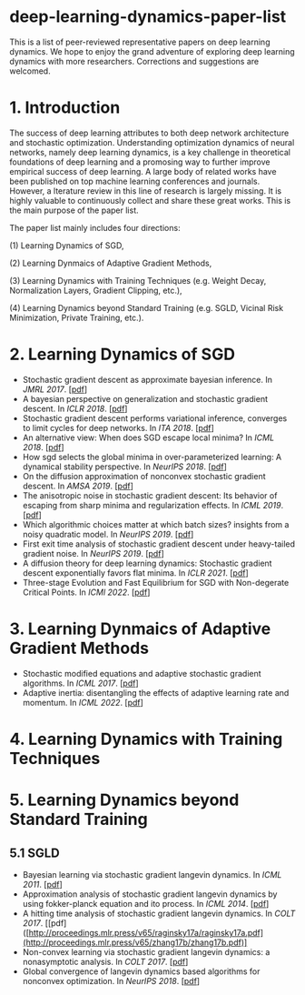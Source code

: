 # deep-learning-dynamics-paper-list

This is a list of peer-reviewed representative papers on deep learning dynamics. We hope to enjoy the grand adventure of exploring deep learning dynamics with more researchers. Corrections and suggestions are welcomed. 

# 1. Introduction

The success of deep learning attributes to both deep network architecture and stochastic optimization. Understanding optimization dynamics of neural networks, namely deep learning dynamics, is a key challenge in theoretical foundations of deep learning and a promosing way to further improve empirical success of deep learning. A large body of related works have been published on top machine learning conferences and journals. However, a lterature review in this line of research is largely missing. It is highly valuable to continuously collect and share these great works. This is the main purpose of the paper list. 

The paper list mainly includes four directions:

(1) Learning Dynamics of SGD,

(2) Learning Dynmaics of Adaptive Gradient Methods,

(3) Learning Dynamics with Training Techniques (e.g. Weight Decay, Normalization Layers, Gradient Clipping, etc.),

(4) Learning Dynamics beyond Standard Training (e.g. SGLD, Vicinal Risk Minimization, Private Training, etc.).


# 2. Learning Dynamics of SGD

- Stochastic gradient descent as approximate bayesian inference. In *JMRL 2017*. [[pdf](https://www.jmlr.org/papers/volume18/17-214/17-214.pdf?ref=https://githubhelp.com)]
- A bayesian perspective on generalization and stochastic gradient descent. In *ICLR 2018*. [[pdf](https://openreview.net/pdf?id=BJij4yg0Z)]
- Stochastic gradient descent performs variational inference, converges to limit cycles for deep networks. In *ITA 2018*. [[pdf](https://arxiv.org/pdf/1710.11029.pdf)]
- An alternative view: When does SGD escape local minima? In *ICML 2018*. [[pdf](http://proceedings.mlr.press/v80/kleinberg18a/kleinberg18a.pdf)]
- How sgd selects the global minima in over-parameterized learning: A dynamical stability perspective. In *NeurIPS 2018*. [[pdf](https://proceedings.neurips.cc/paper/2018/file/6651526b6fb8f29a00507de6a49ce30f-Paper.pdf)]
- On the diffusion approximation of nonconvex stochastic gradient descent. In *AMSA 2019*. [[pdf](https://par.nsf.gov/servlets/purl/10199185)]
- The anisotropic noise in stochastic gradient descent: Its behavior of escaping from sharp minima and regularization effects. In *ICML 2019*. [[pdf](https://arxiv.org/pdf/1803.00195.pdf)]
- Which algorithmic choices matter at which batch sizes? insights from a noisy quadratic model. In *NeurIPS 2019*. [[pdf](https://proceedings.neurips.cc/paper/2019/file/e0eacd983971634327ae1819ea8b6214-Paper.pdf)]
- First exit time analysis of stochastic gradient descent under heavy-tailed gradient noise. In *NeurIPS 2019*. [[pdf](https://proceedings.neurips.cc/paper/2019/file/a97da629b098b75c294dffdc3e463904-Paper.pdf)]
- A diffusion theory for deep learning dynamics: Stochastic gradient descent exponentially favors flat minima. In *ICLR 2021*. [[pdf](https://openreview.net/pdf?id=wXgk_iCiYGo)]
- Three-stage Evolution and Fast Equilibrium for SGD with Non-degerate Critical Points. In *ICMl 2022*. [[pdf](http://www.personal.psu.edu/zxw14/research/ThreeStageEquilibrium.pdf)]

# 3. Learning Dynmaics of Adaptive Gradient Methods

- Stochastic modified equations and adaptive stochastic gradient algorithms. In *ICML 2017*. [[pdf](http://proceedings.mlr.press/v70/li17f/li17f.pdf)]
- Adaptive inertia: disentangling the effects of adaptive learning rate and momentum. In *ICML 2022*. [[pdf](https://arxiv.org/pdf/2006.15815.pdf)]

# 4. Learning Dynamics with Training Techniques


# 5. Learning Dynamics beyond Standard Training

## 5.1 SGLD

- Bayesian learning via stochastic gradient langevin dynamics. In *ICML 2011*. [[pdf](https://icml.cc/2011/papers/398_icmlpaper.pdf)]
- Approximation analysis of stochastic gradient langevin dynamics by using fokker-planck equation and ito process. In *ICML 2014*. [[pdf](http://proceedings.mlr.press/v32/satoa14.pdf)]
- A hitting time analysis of stochastic gradient langevin dynamics. In *COLT 2017*. [[pdf]([http://proceedings.mlr.press/v65/raginsky17a/raginsky17a.pdf](http://proceedings.mlr.press/v65/zhang17b/zhang17b.pdf)]
- Non-convex learning via stochastic gradient langevin dynamics: a nonasymptotic analysis. In *COLT 2017*. [[pdf](http://proceedings.mlr.press/v65/raginsky17a/raginsky17a.pdf)]
- Global convergence of langevin dynamics based algorithms for nonconvex optimization. In *NeurIPS 2018*. [[pdf](https://proceedings.neurips.cc/paper/2018/file/9c19a2aa1d84e04b0bd4bc888792bd1e-Paper.pdf)]







